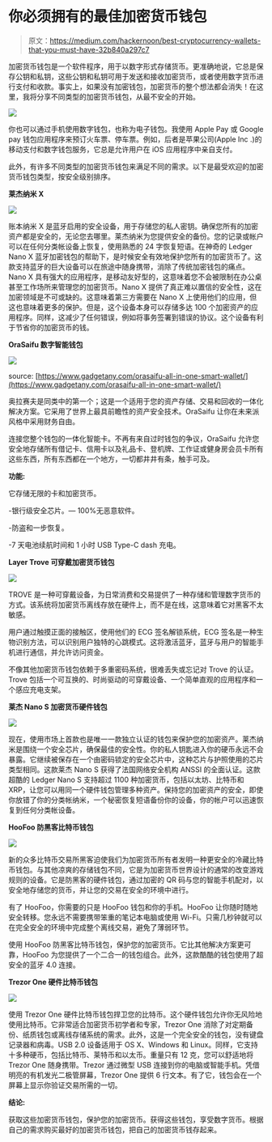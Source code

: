 # 你必须拥有的最佳加密货币钱包

> 原文：<https://medium.com/hackernoon/best-cryptocurrency-wallets-that-you-must-have-32b840a297c7>

加密货币钱包是一个软件程序，用于以数字形式存储货币。更准确地说，它总是保存公钥和私钥，这些公钥和私钥可用于发送和接收加密货币，或者使用数字货币进行支付和收款。事实上，如果没有加密钱包，加密货币的整个想法都会消失！在这里，我将分享不同类型的加密货币钱包，从最不安全的开始。

![](img/e0d37822dacd8f53bbe1d2b6ccedda22.png)

你也可以通过手机使用数字钱包，也称为电子钱包。我使用 Apple Pay 或 Google pay 钱包应用程序来预订火车票、停车票。例如，后者是苹果公司(Apple Inc .)的移动支付和数字钱包服务，它总是允许用户在 iOS 应用程序中亲自支付。

此外，有许多不同类型的加密货币钱包来满足不同的需求。以下是最受欢迎的加密货币钱包类型，按安全级别排序。

**莱杰纳米 X**

![](img/9c924a9899d7035860c25c1f5099aac5.png)

账本纳米 X 是蓝牙启用的安全设备，用于存储您的私人密钥。确保您所有的加密资产都是安全的，无论您去哪里。莱杰纳米为您提供安全的备份。您的记录或帐户可以在任何分类帐设备上恢复，使用熟悉的 24 字恢复短语。在神奇的 Ledger Nano X 蓝牙加密钱包的帮助下，是时候安全有效地保护您所有的加密货币了。这款支持蓝牙的巨大设备可以在旅途中随身携带，消除了传统加密钱包的痛点。Nano X 具有强大的应用程序，是移动友好型的，这意味着您不会被限制在办公桌甚至工作场所来管理您的加密货币。Nano X 提供了真正难以置信的安全性，这在加密领域是不可或缺的。这意味着第三方需要在 Nano X 上使用他们的应用，但这也意味着更多的保护。但是，这个设备本身可以存储多达 100 个加密资产的应用程序。同样，这减少了任何错误，例如将事务签署到错误的协议。这个设备有利于节省你的加密货币的钱。

**OraSaifu 数字智能钱包**

![](img/4dbc4fc696eb622880bcda3320206265.png)

source: [https://www.gadgetany.com/orasaifu-all-in-one-smart-wallet/](https://www.gadgetany.com/orasaifu-all-in-one-smart-wallet/)

奥拉赛夫是同类中的第一个；这是一个适用于您的资产存储、交易和回收的一体化解决方案。它采用了世界上最具前瞻性的资产安全技术。OraSaifu 让你在未来派风格中采用财务自由。

连接您整个钱包的一体化智能卡。不再有来自过时钱包的争议，OraSaifu 允许您安全地存储所有借记卡、信用卡以及礼品卡、登机牌、工作证或健身房会员卡所有这些东西，所有东西都在一个地方，一切都井井有条，触手可及。

**功能:**

它存储无限的卡和加密货币。

-银行级安全芯片。— 100%无恶意软件。

-防盗和一步恢复。

-7 天电池续航时间和 1 小时 USB Type-C dash 充电。

**Layer Trove 可穿戴加密货币钱包**

![](img/c03e2a929175c88e842c248d60b6da00.png)

TROVE 是一种可穿戴设备，为日常消费和交易提供了一种存储和管理数字货币的方式。该系统将加密货币离线存放在硬件上，而不是在线，这意味着它对黑客不太敏感。

用户通过触摸正面的接触区，使用他们的 ECG 签名解锁系统，ECG 签名是一种生物识别方法，可以识别用户独特的心跳模式。这将激活蓝牙，蓝牙与用户的智能手机进行通信，并允许访问资金。

不像其他加密货币钱包依赖于多重密码系统，很难丢失或忘记对 Trove 的认证。Trove 包括一个可互换的、时尚驱动的可穿戴设备、一个简单直观的应用程序和一个感应充电支架。

**莱杰 Nano S 加密货币硬件钱包**

![](img/271ac7a922be230b8960c292f5be14a5.png)

现在，使用市场上首款也是唯一一款独立认证的钱包来保护您的加密资产。莱杰纳米是围绕一个安全芯片，确保最佳的安全性。你的私人钥匙进入你的硬币永远不会暴露。它继续被保存在一个由密码锁定的安全芯片中，这种芯片与护照使用的芯片类型相同。这款莱杰 Nano S 获得了法国网络安全机构 ANSSI 的全面认证。这款超酷的 Ledger Nano S 支持超过 1100 种加密货币，包括以太坊、比特币和 XRP，让您可以用同一个硬件钱包管理多种资产。保持您的加密资产的安全，即使你放错了你的分类帐纳米，一个秘密恢复短语备份你的设备，你的帐户可以迅速恢复到任何分类帐设备。

**HooFoo 防黑客比特币钱包**

![](img/062b0180953a0c3ac2feae17dac443bd.png)

新的众多比特币交易所黑客迫使我们为加密货币所有者发明一种更安全的冷藏比特币钱包。与其他凉爽的存储钱包不同，它是为加密货币世界设计的通常的改变游戏规则的设备。它是防黑客的硬件钱包，通过加密的 QR 码与您的智能手机配对，以安全地存储您的货币，并让您的交易在安全的环境中进行。

有了 HooFoo，你需要的只是 HooFoo 钱包和你的手机。HooFoo 让你随时随地安全转移。您永远不需要携带笨重的笔记本电脑或使用 Wi-Fi。只需几秒钟就可以在完全安全的环境中完成整个离线交易，避免了薄弱环节。

使用 HooFoo 防黑客比特币钱包，保护您的加密货币。它比其他解决方案更可靠，HooFoo 为您提供了一个二合一的钱包组合。此外，这款酷酷的钱包使用了超安全的蓝牙 4.0 连接。

**Trezor One 硬件比特币钱包**

![](img/6617bafbfee5993abb7701b7ece55832.png)

使用 Trezor One 硬件比特币钱包捍卫您的比特币。这个硬件钱包允许你无风险地使用比特币。它非常适合加密货币初学者和专家，Trezor One 消除了对定期备份、纸质钱包或离线存储系统的需求。此外，这是一个完全安全的钱包，没有键盘记录器和病毒。USB 2.0 设备适用于 OS X、Windows 和 Linux。同样，它支持十多种硬币，包括比特币、莱特币和以太币。重量只有 12 克，您可以舒适地将 Trezor One 随身携带。Trezor 通过微型 USB 连接到你的电脑或智能手机。凭借明亮的有机发光二极管屏幕，Trezor One 提供 6 行文本。有了它，钱包会在一个屏幕上显示你验证交易所需的一切。

**结论:**

获取这些加密货币钱包，保护您的加密货币。获得这些钱包，享受数字货币。根据自己的需求购买最好的加密货币钱包，把自己的加密货币钱存起来。